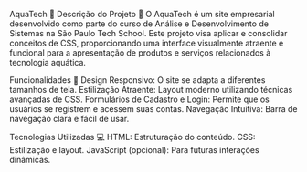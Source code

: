 AquaTech 🌊
Descrição do Projeto 📝
O AquaTech é um site empresarial desenvolvido como parte do curso de Análise e Desenvolvimento de Sistemas na São Paulo Tech School. 
Este projeto visa aplicar e consolidar conceitos de CSS, proporcionando uma interface visualmente atraente e funcional para a apresentação de produtos e serviços relacionados à tecnologia aquática.

Funcionalidades 🚀
Design Responsivo: O site se adapta a diferentes tamanhos de tela.
Estilização Atraente: Layout moderno utilizando técnicas avançadas de CSS.
Formulários de Cadastro e Login: Permite que os usuários se registrem e acessem suas contas.
Navegação Intuitiva: Barra de navegação clara e fácil de usar.

Tecnologias Utilizadas 💻
HTML: Estruturação do conteúdo.
CSS: Estilização e layout.
JavaScript (opcional): Para futuras interações dinâmicas.
